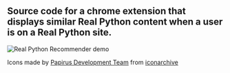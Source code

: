 
Source code for a chrome extension that displays similar Real Python content when a user is on a Real Python site.
-----
![Real Python Recommender demo](real_python_recommender.gif)

Icons made by [Papirus Development Team](https://iconarchive.com/artist/papirus-team.html "Papirus Development Team") from [iconarchive](https://iconarchive.com/show/papirus-apps-icons-by-papirus-team/python-icon.html "iconarchive")
